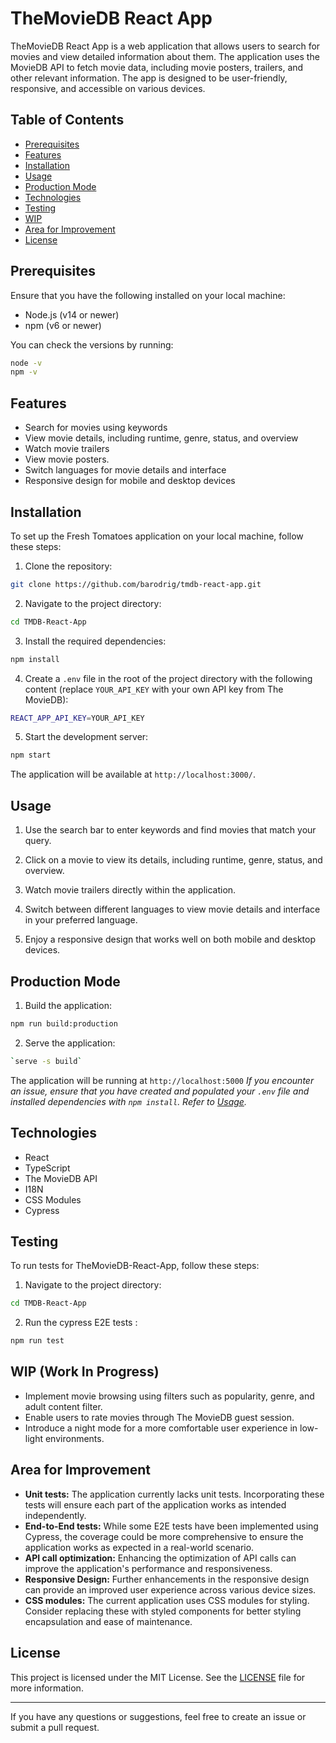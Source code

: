 # TheMovieDB React App

TheMovieDB React App is a web application that allows users to search for movies and view detailed information about them. The application uses the MovieDB API to fetch movie data, including movie posters, trailers, and other relevant information. The app is designed to be user-friendly, responsive, and accessible on various devices.

## Table of Contents

- [Prerequisites](#prerequisites)
- [Features](#features)
- [Installation](#installation)
- [Usage](#usage)
- [Production Mode](#production-mode)
- [Technologies](#technologies)
- [Testing](#testing)
- [WIP](#wip-work-in-progress)
- [Area for Improvement](#area-for-improvement)
- [License](#license)

## Prerequisites
Ensure that you have the following installed on your local machine:

- Node.js (v14 or newer)
- npm (v6 or newer)

You can check the versions by running:

```bash
node -v
npm -v
```

## Features

- Search for movies using keywords
- View movie details, including runtime, genre, status, and overview
- Watch movie trailers
- View movie posters.
- Switch languages for movie details and interface
- Responsive design for mobile and desktop devices

## Installation

To set up the Fresh Tomatoes application on your local machine, follow these steps:

1. Clone the repository:

```bash
git clone https://github.com/barodrig/tmdb-react-app.git
```

2. Navigate to the project directory:

```bash
cd TMDB-React-App
```

3. Install the required dependencies:

```bash
npm install
```

4. Create a `.env` file in the root of the project directory with the following content (replace `YOUR_API_KEY` with your own API key from The MovieDB):

```bash
REACT_APP_API_KEY=YOUR_API_KEY
```

5. Start the development server:

```bash
npm start
```

The application will be available at `http://localhost:3000/`.

## Usage

1. Use the search bar to enter keywords and find movies that match your query.

2. Click on a movie to view its details, including runtime, genre, status, and overview.

3. Watch movie trailers directly within the application.

4. Switch between different languages to view movie details and interface in your preferred language.

5. Enjoy a responsive design that works well on both mobile and desktop devices.

## Production Mode


1. Build the application: 

```bash
npm run build:production
```

2. Serve the application: 
```bash
`serve -s build`
```

The application will be running at `http://localhost:5000`
*If you encounter an issue, ensure that you have created and populated your ```.env``` file and installed dependencies with ```npm install```.
Refer to [Usage](#usage).*

## Technologies

- React
- TypeScript
- The MovieDB API
- I18N
- CSS Modules
- Cypress

## Testing

To run tests for TheMovieDB-React-App, follow these steps:

1. Navigate to the project directory:

```bash
cd TMDB-React-App
```

2. Run the cypress E2E tests :

```bash
npm run test
```

## WIP (Work In Progress)
- Implement movie browsing using filters such as popularity, genre, and adult content filter.
- Enable users to rate movies through The MovieDB guest session.
- Introduce a night mode for a more comfortable user experience in low-light environments.

## Area for Improvement
- **Unit tests:** The application currently lacks unit tests. Incorporating these tests will ensure each part of the application works as intended independently.
- **End-to-End tests:** While some E2E tests have been implemented using Cypress, the coverage could be more comprehensive to ensure the application works as expected in a real-world scenario.
- **API call optimization:** Enhancing the optimization of API calls can improve the application's performance and responsiveness.
- **Responsive Design:** Further enhancements in the responsive design can provide an improved user experience across various device sizes.
- **CSS modules:** The current application uses CSS modules for styling. Consider replacing these with styled components for better styling encapsulation and ease of maintenance.

## License

This project is licensed under the MIT License. See the [LICENSE](LICENSE) file for more information.

---

If you have any questions or suggestions, feel free to create an issue or submit a pull request.
